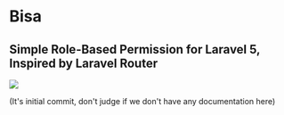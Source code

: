 # Bisa
## Simple Role-Based Permission for Laravel 5, Inspired by Laravel Router

<img src="https://travis-ci.org/imam/bisa.svg?branch=master">

(It's initial commit, don't judge if we don't have any documentation here)